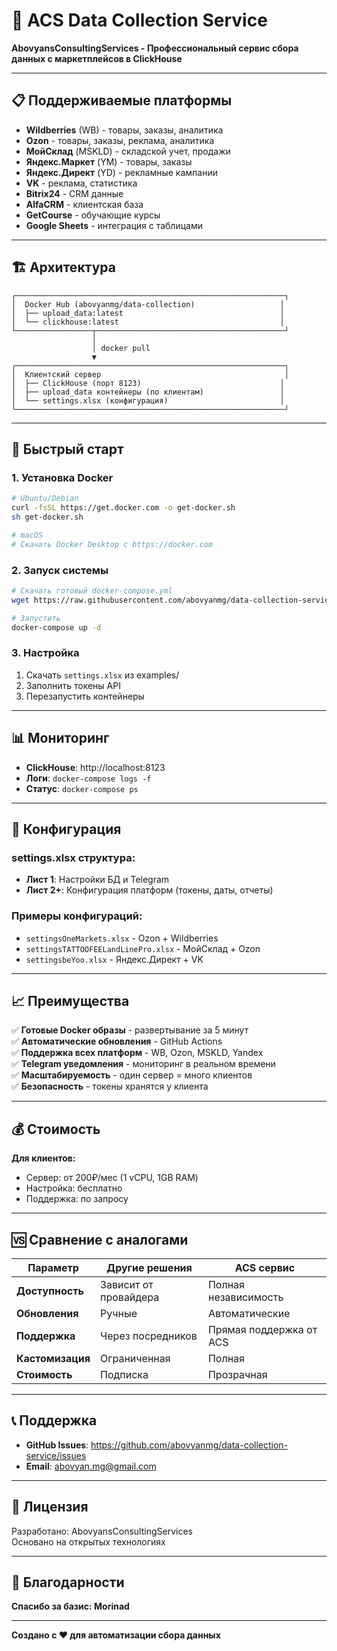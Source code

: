 # 🚀 ACS Data Collection Service

**AbovyansConsultingServices - Профессиональный сервис сбора данных с маркетплейсов в ClickHouse**

---

## 📋 Поддерживаемые платформы

- **Wildberries** (WB) - товары, заказы, аналитика
- **Ozon** - товары, заказы, реклама, аналитика  
- **МойСклад** (MSKLD) - складской учет, продажи
- **Яндекс.Маркет** (YM) - товары, заказы
- **Яндекс.Директ** (YD) - рекламные кампании
- **VK** - реклама, статистика
- **Bitrix24** - CRM данные
- **AlfaCRM** - клиентская база
- **GetCourse** - обучающие курсы
- **Google Sheets** - интеграция с таблицами

---

## 🏗️ Архитектура

```
┌────────────────────────────────────────────────────────────┐
│  Docker Hub (abovyanmg/data-collection)                   │
│  ├── upload_data:latest                                   │
│  └── clickhouse:latest                                    │
└─────────────────┬──────────────────────────────────────────┘
                  │
                  │ docker pull
                  ▼
┌────────────────────────────────────────────────────────────┐
│  Клиентский сервер                                         │
│  ├── ClickHouse (порт 8123)                               │
│  ├── upload_data контейнеры (по клиентам)                 │
│  └── settings.xlsx (конфигурация)                         │
└────────────────────────────────────────────────────────────┘
```

---

## 🚀 Быстрый старт

### 1. Установка Docker
```bash
# Ubuntu/Debian
curl -fsSL https://get.docker.com -o get-docker.sh
sh get-docker.sh

# macOS
# Скачать Docker Desktop с https://docker.com
```

### 2. Запуск системы
```bash
# Скачать готовый docker-compose.yml
wget https://raw.githubusercontent.com/abovyanmg/data-collection-service/main/client/docker-compose.yml

# Запустить
docker-compose up -d
```

### 3. Настройка
1. Скачать `settings.xlsx` из examples/
2. Заполнить токены API
3. Перезапустить контейнеры

---

## 📊 Мониторинг

- **ClickHouse**: http://localhost:8123
- **Логи**: `docker-compose logs -f`
- **Статус**: `docker-compose ps`

---

## 🔧 Конфигурация

### settings.xlsx структура:
- **Лист 1**: Настройки БД и Telegram
- **Лист 2+**: Конфигурация платформ (токены, даты, отчеты)

### Примеры конфигураций:
- `settingsOneMarkets.xlsx` - Ozon + Wildberries
- `settingsTATTOOFEELandLinePro.xlsx` - МойСклад + Ozon
- `settingsbeYoo.xlsx` - Яндекс.Директ + VK

---

## 📈 Преимущества

✅ **Готовые Docker образы** - развертывание за 5 минут  
✅ **Автоматические обновления** - GitHub Actions  
✅ **Поддержка всех платформ** - WB, Ozon, MSKLD, Yandex  
✅ **Telegram уведомления** - мониторинг в реальном времени  
✅ **Масштабируемость** - один сервер = много клиентов  
✅ **Безопасность** - токены хранятся у клиента  

---

## 💰 Стоимость

**Для клиентов:**
- Сервер: от 200₽/мес (1 vCPU, 1GB RAM)
- Настройка: бесплатно
- Поддержка: по запросу

---

## 🆚 Сравнение с аналогами

| Параметр | Другие решения | ACS сервис |
|----------|----------------|------------|
| **Доступность** | Зависит от провайдера | Полная независимость |
| **Обновления** | Ручные | Автоматические |
| **Поддержка** | Через посредников | Прямая поддержка от ACS |
| **Кастомизация** | Ограниченная | Полная |
| **Стоимость** | Подписка | Прозрачная |

---

## 📞 Поддержка

- **GitHub Issues**: https://github.com/abovyanmg/data-collection-service/issues
- **Email**: abovyan.mg@gmail.com

---

## 📄 Лицензия

Разработано: AbovyansConsultingServices  
Основано на открытых технологиях

---

## 🙏 Благодарности

**Спасибо за базис: Morinad**

---

**Создано с ❤️ для автоматизации сбора данных**
